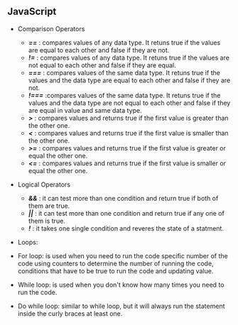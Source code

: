 ## JavaScript 
- Comparison Operators 
  - ***==*** : compares values of any data type. It retuns true if the values are equal to each other and false if they are not.
  - ***!=*** : compares values of any data type. It retuns true if the values are not equal to each other and false if they are equal.
  - ***===*** : compares values of the same data type. It retuns true if the values and the data type are equal to each other and false if they are not.
  - ***!===*** :compares values of the same data type. It retuns true if the values and the data type are not equal to each other and false if they are equal in value and same data type.
  - ***>*** : compares values and returns true if the first value is greater than the other one.
  - ***<*** : compares values and returns true if the first value is smaller than the other one.
  - ***>=*** : compares values and returns true if the first value is greater or equal the other one.
  - ***<=*** : compares values and returns true if the first value is smaller or equal the other one.

- Logical Operators 
  - ***&&*** : it can test more than one condition and return true if both of them are true.
  - ***||*** : it can test more than one condition and return true if any one of them is true.
  - ***!*** : it takes one single condition and reveres the state of a statment.

- Loops:
 - For loop: is used when you need to run the code specific number of the code using counters to determine the number of running the code, conditions that have to be true to run the code and updating value.
 - While loop: is used when you don't know how many times you need to run the code.
 - Do while loop: similar to while loop, but it will always run the statement inside the curly braces at least one.

